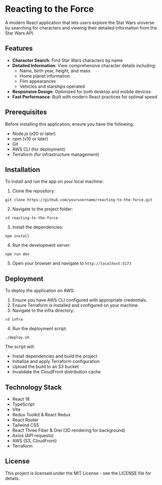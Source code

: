 # Reacting to the Force

A modern React application that lets users explore the Star Wars universe by searching for characters and viewing their detailed information from the Star Wars API.

## Features

- **Character Search**: Find Star Wars characters by name
- **Detailed Information**: View comprehensive character details including:
  - Name, birth year, height, and mass
  - Home planet information
  - Film appearances
  - Vehicles and starships operated
- **Responsive Design**: Optimized for both desktop and mobile devices
- **Fast Performance**: Built with modern React practices for optimal speed

## Prerequisites

Before installing this application, ensure you have the following:

- Node.js (v20 or later)
- npm (v10 or later)
- Git
- AWS CLI (for deployment)
- Terraform (for infrastructure management)

## Installation

To install and run the app on your local machine:

1. Clone the repository:
```
git clone https://github.com/yourusername/reacting-to-the-force.git
```

2. Navigate to the project folder:
```
cd reacting-to-the-force
```

3. Install the dependencies:
```
npm install
```

4. Run the development server:
```
npm run dev
```

5. Open your browser and navigate to `http://localhost:5173`

## Deployment

To deploy the application on AWS:

1. Ensure you have AWS CLI configured with appropriate credentials.
2. Ensure Terraform is installed and configured on your machine.
3. Navigate to the infra directory:
```
cd infra
```
4. Run the deployment script:
```
./deploy.sh
```

The script will:
- Install dependencies and build the project
- Initialize and apply Terraform configuration
- Upload the build to an S3 bucket
- Invalidate the CloudFront distribution cache

## Technology Stack

- React 18
- TypeScript
- Vite
- Redux Toolkit & React Redux
- React Router
- Tailwind CSS
- React Three Fiber & Drei (3D rendering for background)
- Axios (API requests)
- AWS (S3, CloudFront)
- Terraform

## License

This project is licensed under the MIT License - see the LICENSE file for details.

